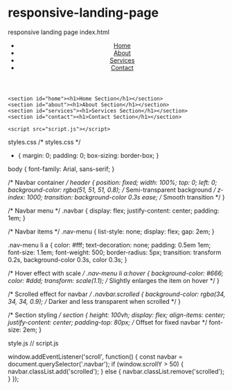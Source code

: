 # responsive-landing-page
responsive landing page
 index.html
<!DOCTYPE html>
<html lang="en">
<head>
    <meta charset="UTF-8">
    <meta name="viewport" content="width=device-width, initial-scale=1.0">
    <title>Interactive Navigation Menu</title>
    <link rel="stylesheet" href="styles.css">
</head>
<body>
    <header>
        <nav class="navbar">
            <ul class="nav-menu">
                <li><a href="#home">Home</a></li>
                <li><a href="#about">About</a></li>
                <li><a href="#services">Services</a></li>
                <li><a href="#contact">Contact</a></li>
            </ul>
        </nav>
    </header>

    <section id="home"><h1>Home Section</h1></section>
    <section id="about"><h1>About Section</h1></section>
    <section id="services"><h1>Services Section</h1></section>
    <section id="contact"><h1>Contact Section</h1></section>

    <script src="script.js"></script>
</body>
</html>

styles.css
/* styles.css */

* {
    margin: 0;
    padding: 0;
    box-sizing: border-box;
}

body {
    font-family: Arial, sans-serif;
}

/* Navbar container */
header {
    position: fixed;
    width: 100%;
    top: 0;
    left: 0;
    background-color: rgba(51, 51, 51, 0.8); /* Semi-transparent background */
    z-index: 1000;
    transition: background-color 0.3s ease; /* Smooth transition */
}

/* Navbar menu */
.navbar {
    display: flex;
    justify-content: center;
    padding: 1em;
}

/* Navbar items */
.nav-menu {
    list-style: none;
    display: flex;
    gap: 2em;
}

.nav-menu li a {
    color: #fff;
    text-decoration: none;
    padding: 0.5em 1em;
    font-size: 1.1em;
    font-weight: 500;
    border-radius: 5px;
    transition: transform 0.2s, background-color 0.3s, color 0.3s;
}

/* Hover effect with scale */
.nav-menu li a:hover {
    background-color: #666;
    color: #ddd;
    transform: scale(1.1); /* Slightly enlarges the item on hover */
}

/* Scrolled effect for navbar */
.navbar.scrolled {
    background-color: rgba(34, 34, 34, 0.9); /* Darker and less transparent when scrolled */
}

/* Section styling */
section {
    height: 100vh;
    display: flex;
    align-items: center;
    justify-content: center;
    padding-top: 80px; /* Offset for fixed navbar */
    font-size: 2em;
}
 
style.js
// script.js

window.addEventListener('scroll', function() {
    const navbar = document.querySelector('.navbar');
    if (window.scrollY > 50) {
        navbar.classList.add('scrolled');
    } else {
        navbar.classList.remove('scrolled');
    }
});




